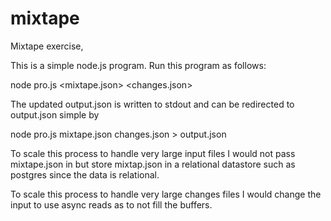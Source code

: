 # mixtape
Mixtape exercise,

This is a simple node.js program. Run this program as follows:

node pro.js <mixtape.json> <changes.json>

The updated output.json is written to stdout and can be redirected to output.json simple by

node pro.js mixtape.json changes.json > output.json

To scale this process to handle very large input files I would not pass mixtape.json in but store mixtap.json in 
a relational datastore such as postgres since the data is relational. 

To scale this process to handle very large changes files I would change the input to use async reads as to not fill the buffers.
